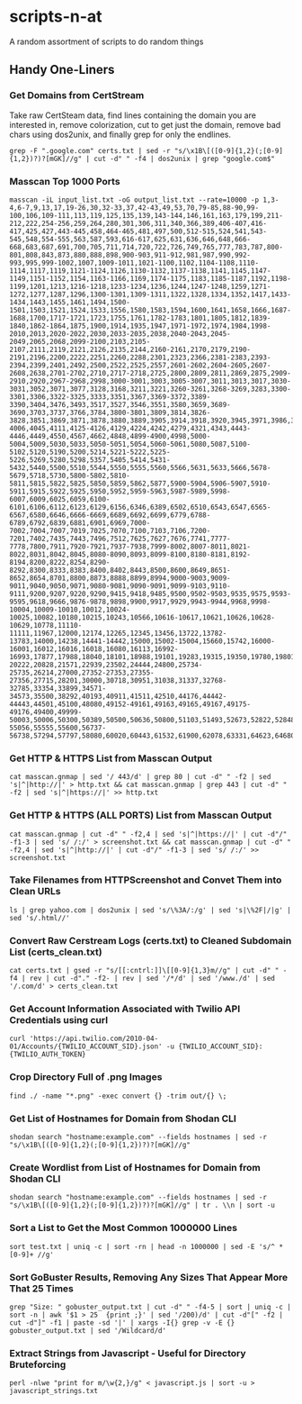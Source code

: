 # scripts-n-at
A random assortment of scripts to do random things

## Handy One-Liners
### Get Domains from CertStream
Take raw CertSteam data, find lines containing the domain you are interested in, remove colorization, cut to get just the domain, remove bad chars using dos2unix, and finally grep for only the endlines.
```
grep -F ".google.com" certs.txt | sed -r "s/\x1B\[([0-9]{1,2}(;[0-9]{1,2})?)?[mGK]//g" | cut -d" " -f4 | dos2unix | grep "google.com$"
```
### Masscan Top 1000 Ports
```
masscan -iL input_list.txt -oG output_list.txt --rate=10000 -p 1,3-4,6-7,9,13,17,19-26,30,32-33,37,42-43,49,53,70,79-85,88-90,99-100,106,109-111,113,119,125,135,139,143-144,146,161,163,179,199,211-212,222,254-256,259,264,280,301,306,311,340,366,389,406-407,416-417,425,427,443-445,458,464-465,481,497,500,512-515,524,541,543-545,548,554-555,563,587,593,616-617,625,631,636,646,648,666-668,683,687,691,700,705,711,714,720,722,726,749,765,777,783,787,800-801,808,843,873,880,888,898,900-903,911-912,981,987,990,992-993,995,999-1002,1007,1009-1011,1021-1100,1102,1104-1108,1110-1114,1117,1119,1121-1124,1126,1130-1132,1137-1138,1141,1145,1147-1149,1151-1152,1154,1163-1166,1169,1174-1175,1183,1185-1187,1192,1198-1199,1201,1213,1216-1218,1233-1234,1236,1244,1247-1248,1259,1271-1272,1277,1287,1296,1300-1301,1309-1311,1322,1328,1334,1352,1417,1433-1434,1443,1455,1461,1494,1500-1501,1503,1521,1524,1533,1556,1580,1583,1594,1600,1641,1658,1666,1687-1688,1700,1717-1721,1723,1755,1761,1782-1783,1801,1805,1812,1839-1840,1862-1864,1875,1900,1914,1935,1947,1971-1972,1974,1984,1998-2010,2013,2020-2022,2030,2033-2035,2038,2040-2043,2045-2049,2065,2068,2099-2100,2103,2105-2107,2111,2119,2121,2126,2135,2144,2160-2161,2170,2179,2190-2191,2196,2200,2222,2251,2260,2288,2301,2323,2366,2381-2383,2393-2394,2399,2401,2492,2500,2522,2525,2557,2601-2602,2604-2605,2607-2608,2638,2701-2702,2710,2717-2718,2725,2800,2809,2811,2869,2875,2909-2910,2920,2967-2968,2998,3000-3001,3003,3005-3007,3011,3013,3017,3030-3031,3052,3071,3077,3128,3168,3211,3221,3260-3261,3268-3269,3283,3300-3301,3306,3322-3325,3333,3351,3367,3369-3372,3389-3390,3404,3476,3493,3517,3527,3546,3551,3580,3659,3689-3690,3703,3737,3766,3784,3800-3801,3809,3814,3826-3828,3851,3869,3871,3878,3880,3889,3905,3914,3918,3920,3945,3971,3986,3995,3998,4000-4006,4045,4111,4125-4126,4129,4224,4242,4279,4321,4343,4443-4446,4449,4550,4567,4662,4848,4899-4900,4998,5000-5004,5009,5030,5033,5050-5051,5054,5060-5061,5080,5087,5100-5102,5120,5190,5200,5214,5221-5222,5225-5226,5269,5280,5298,5357,5405,5414,5431-5432,5440,5500,5510,5544,5550,5555,5560,5566,5631,5633,5666,5678-5679,5718,5730,5800-5802,5810-5811,5815,5822,5825,5850,5859,5862,5877,5900-5904,5906-5907,5910-5911,5915,5922,5925,5950,5952,5959-5963,5987-5989,5998-6007,6009,6025,6059,6100-6101,6106,6112,6123,6129,6156,6346,6389,6502,6510,6543,6547,6565-6567,6580,6646,6666-6669,6689,6692,6699,6779,6788-6789,6792,6839,6881,6901,6969,7000-7002,7004,7007,7019,7025,7070,7100,7103,7106,7200-7201,7402,7435,7443,7496,7512,7625,7627,7676,7741,7777-7778,7800,7911,7920-7921,7937-7938,7999-8002,8007-8011,8021-8022,8031,8042,8045,8080-8090,8093,8099-8100,8180-8181,8192-8194,8200,8222,8254,8290-8292,8300,8333,8383,8400,8402,8443,8500,8600,8649,8651-8652,8654,8701,8800,8873,8888,8899,8994,9000-9003,9009-9011,9040,9050,9071,9080-9081,9090-9091,9099-9103,9110-9111,9200,9207,9220,9290,9415,9418,9485,9500,9502-9503,9535,9575,9593-9595,9618,9666,9876-9878,9898,9900,9917,9929,9943-9944,9968,9998-10004,10009-10010,10012,10024-10025,10082,10180,10215,10243,10566,10616-10617,10621,10626,10628-10629,10778,11110-11111,11967,12000,12174,12265,12345,13456,13722,13782-13783,14000,14238,14441-14442,15000,15002-15004,15660,15742,16000-16001,16012,16016,16018,16080,16113,16992-16993,17877,17988,18040,18101,18988,19101,19283,19315,19350,19780,19801,19842,20000,20005,20031,20221-20222,20828,21571,22939,23502,24444,24800,25734-25735,26214,27000,27352-27353,27355-27356,27715,28201,30000,30718,30951,31038,31337,32768-32785,33354,33899,34571-34573,35500,38292,40193,40911,41511,42510,44176,44442-44443,44501,45100,48080,49152-49161,49163,49165,49167,49175-49176,49400,49999-50003,50006,50300,50389,50500,50636,50800,51103,51493,52673,52822,52848,52869,54045,54328,55055-55056,55555,55600,56737-56738,57294,57797,58080,60020,60443,61532,61900,62078,63331,64623,64680,65000,65129,65389
```

### Get HTTP & HTTPS List from Masscan Output
```
cat masscan.gnmap | sed '/ 443/d' | grep 80 | cut -d" " -f2 | sed 's|^|http://|' > http.txt && cat masscan.gnmap | grep 443 | cut -d" " -f2 | sed 's|^|https://|' >> http.txt
```

### Get HTTP & HTTPS (ALL PORTS) List from Masscan Output
```
cat masscan.gnmap | cut -d" " -f2,4 | sed 's|^|https://|' | cut -d"/" -f1-3 | sed 's/ /:/' > screenshot.txt && cat masscan.gnmap | cut -d" " -f2,4 | sed 's|^|http://|' | cut -d"/" -f1-3 | sed 's/ /:/' >> screenshot.txt
```

### Take Filenames from HTTPScreenshot and Convet Them into Clean URLs
```
ls | grep yahoo.com | dos2unix | sed 's/\%3A/:/g' | sed 's|\%2F|/|g' | sed 's/.html//'
```

### Convert Raw Cerstream Logs (certs.txt) to Cleaned Subdomain List (certs_clean.txt)
```
cat certs.txt | gsed -r "s/[[:cntrl:]]\[[0-9]{1,3}m//g" | cut -d" " -f4 | rev | cut -d"." -f2- | rev | sed '/*/d' | sed '/www./d' | sed '/.com/d' > certs_clean.txt
```

### Get Account Information Associated with Twilio API Credentials using curl
```
curl 'https://api.twilio.com/2010-04-01/Accounts/{TWILIO_ACCOUNT_SID}.json' -u {TWILIO_ACCOUNT_SID}:{TWILIO_AUTH_TOKEN}
```

### Crop Directory Full of .png Images
```
find ./ -name "*.png" -exec convert {} -trim out/{} \;
```

### Get List of Hostnames for Domain from Shodan CLI
```
shodan search "hostname:example.com" --fields hostnames | sed -r "s/\x1B\[([0-9]{1,2}(;[0-9]{1,2})?)?[mGK]//g"
```
### Create Wordlist from List of Hostnames for Domain from Shodan CLI
```
shodan search "hostname:example.com" --fields hostnames | sed -r "s/\x1B\[([0-9]{1,2}(;[0-9]{1,2})?)?[mGK]//g" | tr . \\n | sort -u
```
### Sort a List to Get the Most Common 1000000 Lines
```
sort test.txt | uniq -c | sort -rn | head -n 1000000 | sed -E 's/^ *[0-9]+ //g'
```
### Sort GoBuster Results, Removing Any Sizes That Appear More That 25 Times
```
grep "Size: " gobuster_output.txt | cut -d" " -f4-5 | sort | uniq -c | sort -n | awk '$1 > 25  {print ;}' | sed '/200)/d' | cut -d"[" -f2 | cut -d"]" -f1 | paste -sd '|' | xargs -I{} grep -v -E {} gobuster_output.txt | sed '/Wildcard/d'
```
### Extract Strings from Javascript - Useful for Directory Bruteforcing
```
perl -nlwe "print for m/\w{2,}/g" < javascript.js | sort -u > javascript_strings.txt
```
